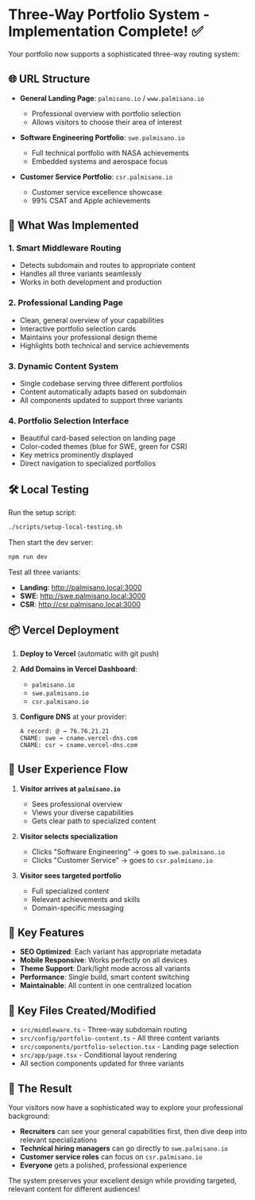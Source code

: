 # Three-Way Portfolio System - Implementation Complete! ✅

Your portfolio now supports a sophisticated three-way routing system:

## 🌐 URL Structure

- **General Landing Page**: `palmisano.io` / `www.palmisano.io`
  - Professional overview with portfolio selection
  - Allows visitors to choose their area of interest

- **Software Engineering Portfolio**: `swe.palmisano.io`
  - Full technical portfolio with NASA achievements
  - Embedded systems and aerospace focus

- **Customer Service Portfolio**: `csr.palmisano.io`
  - Customer service excellence showcase
  - 99% CSAT and Apple achievements

## 🚀 What Was Implemented

### 1. **Smart Middleware Routing**
- Detects subdomain and routes to appropriate content
- Handles all three variants seamlessly
- Works in both development and production

### 2. **Professional Landing Page**
- Clean, general overview of your capabilities
- Interactive portfolio selection cards
- Maintains your professional design theme
- Highlights both technical and service achievements

### 3. **Dynamic Content System**
- Single codebase serving three different portfolios
- Content automatically adapts based on subdomain
- All components updated to support three variants

### 4. **Portfolio Selection Interface**
- Beautiful card-based selection on landing page
- Color-coded themes (blue for SWE, green for CSR)
- Key metrics prominently displayed
- Direct navigation to specialized portfolios

## 🛠 Local Testing

Run the setup script:
```bash
./scripts/setup-local-testing.sh
```

Then start the dev server:
```bash
npm run dev
```

Test all three variants:
- **Landing**: http://palmisano.local:3000
- **SWE**: http://swe.palmisano.local:3000
- **CSR**: http://csr.palmisano.local:3000

## 📦 Vercel Deployment

1. **Deploy to Vercel** (automatic with git push)

2. **Add Domains in Vercel Dashboard**:
   - `palmisano.io`
   - `swe.palmisano.io`
   - `csr.palmisano.io`

3. **Configure DNS** at your provider:
   ```
   A record: @ → 76.76.21.21
   CNAME: swe → cname.vercel-dns.com
   CNAME: csr → cname.vercel-dns.com
   ```

## 🎯 User Experience Flow

1. **Visitor arrives at `palmisano.io`**
   - Sees professional overview
   - Views your diverse capabilities
   - Gets clear path to specialized content

2. **Visitor selects specialization**
   - Clicks "Software Engineering" → goes to `swe.palmisano.io`
   - Clicks "Customer Service" → goes to `csr.palmisano.io`

3. **Visitor sees targeted portfolio**
   - Full specialized content
   - Relevant achievements and skills
   - Domain-specific messaging

## 🔧 Key Features

- **SEO Optimized**: Each variant has appropriate metadata
- **Mobile Responsive**: Works perfectly on all devices
- **Theme Support**: Dark/light mode across all variants
- **Performance**: Single build, smart content switching
- **Maintainable**: All content in one centralized location

## 📁 Key Files Created/Modified

- `src/middleware.ts` - Three-way subdomain routing
- `src/config/portfolio-content.ts` - All three content variants
- `src/components/portfolio-selection.tsx` - Landing page selection
- `src/app/page.tsx` - Conditional layout rendering
- All section components updated for three variants

## 🎉 The Result

Your visitors now have a sophisticated way to explore your professional background:

- **Recruiters** can see your general capabilities first, then dive deep into relevant specializations
- **Technical hiring managers** can go directly to `swe.palmisano.io`
- **Customer service roles** can focus on `csr.palmisano.io`
- **Everyone** gets a polished, professional experience

The system preserves your excellent design while providing targeted, relevant content for different audiences!